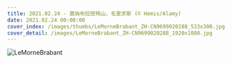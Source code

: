 ```yaml
---
title: 2021.02.24 - 莫纳布拉班特山，毛里求斯 (© Hemis/Alamy)
date: 2021.02.24 00:00:00
cover_index: /images/thumbs/LeMorneBrabant_ZH-CN9699020288_533x300.jpg
cover_detail: /images/LeMorneBrabant_ZH-CN9699020288_1920x1080.jpg
---
```


![LeMorneBrabant](/images/LeMorneBrabant_ZH-CN9699020288_1920x1080.jpg)
